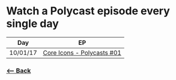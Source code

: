 # Watch a Polycast episode every single day

| Day       | EP |
|:---------:|:---:|
| 10/01/17  | [Core Icons - Polycasts #01](https://www.youtube.com/watch?v=jrt7sMq9lO0&index=62&list=PLOU2XLYxmsII5c3Mgw6fNYCzaWrsM3sMN)|

### [<-- Back](https://github.com/afonsopacifer/learn-english-every-single-day)
